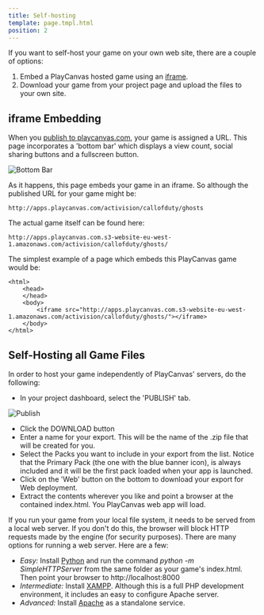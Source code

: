 ```yaml
---
title: Self-hosting
template: page.tmpl.html
position: 2
---
```


If you want to self-host your game on your own web site, there are a couple of options:

1. Embed a PlayCanvas hosted game using an [iframe][1].
2. Download your game from your project page and upload the files to your own site.

## iframe Embedding

When you [publish to playcanvas.com][2], your game is assigned a URL. This page incorporates a 'bottom bar' which displays a view count, social sharing buttons and a fullscreen button.

![Bottom Bar][3]

As it happens, this page embeds your game in an iframe. So although the published URL for your game might be:

	http://apps.playcanvas.com/activision/callofduty/ghosts

The actual game itself can be found here:

	http://apps.playcanvas.com.s3-website-eu-west-1.amazonaws.com/activision/callofduty/ghosts/

The simplest example of a page which embeds this PlayCanvas game would be:

~~~html~~~
<html>
	<head>
	</head>
	<body>
		<iframe src="http://apps.playcanvas.com.s3-website-eu-west-1.amazonaws.com/activision/callofduty/ghosts/"></iframe>
	</body>
</html>
~~~~~~

## Self-Hosting all Game Files

In order to host your game independently of PlayCanvas' servers, do the following:

* In your project dashboard, select the 'PUBLISH' tab.

![Publish][4]

* Click the DOWNLOAD button
* Enter a name for your export. This will be the name of the .zip file that will be created for you.
* Select the Packs you want to include in your export from the list. Notice that the Primary Pack (the one with the blue banner icon), is always included and it will be the first pack loaded when your app is launched.
* Click on the 'Web' button on the bottom to download your export for Web deployment.
* Extract the contents wherever you like and point a browser at the contained index.html. You PlayCanvas web app will load.

If you run your game from your local file system, it needs to be served from a local web server. If you don't do this, the browser will block HTTP requests made by the engine (for security purposes). There are many options for running a web server. Here are a few:
* *Easy:* Install [Python][5] and run the command *python -m SimpleHTTPServer* from the same folder as your game's index.html. Then point your browser to http://localhost:8000
* *Intermediate:* Install [XAMPP][6]. Although this is a full PHP development environment, it includes an easy to configure Apache server.
* *Advanced:* Install [Apache][7] as a standalone service.

[7]: http://httpd.apache.org/download.cgi
[1]: http://www.w3schools.com/tags/tag_iframe.asp
[5]: https://www.python.org/downloads/
[6]: https://www.apachefriends.org/index.html
[2]: /user-manual/publishing/playcanvas
[3]: /images/publishing/selfhosting/bottombar.png
[4]: /images/platform/dashboard_publish.png
